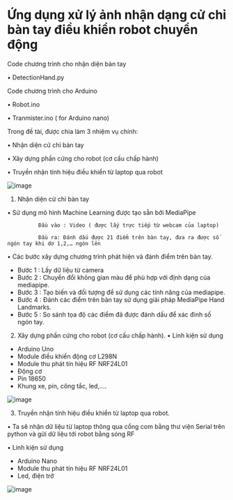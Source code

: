 # Ứng dụng xử lý ảnh nhận dạng cử chỉ bàn tay điều khiển robot chuyển động
Code chương trình cho nhận diện bàn tay

• DetectionHand.py

Code chương trình cho Arduino

•	Robot.ino

•	Tranmister.ino ( for Arduino nano)

Trong đề tài, được chia làm 3 nhiệm vụ chính:

•	Nhận diện cử chỉ bàn tay 

•	Xây dựng phần cứng cho robot (cơ cấu chấp hành)

•	Truyền nhận tính hiệu điều khiển từ laptop qua robot

![image](https://github.com/LDTuan/hand-detection-robot/assets/138774749/bf13507d-f318-4f2f-b1cc-b1af5e4a732c)

1.	Nhận diện cử chỉ bàn tay

•	Sử dụng mô hình Machine Learning được tạo sẵn bởi MediaPipe
              
              Đầu vào : Video ( được lấy trực tiếp từ webcam của laptop)
            
              Đầu ra: Đánh dấu được 21 điểm trên bàn tay, đưa ra được số ngón tay khi dơ 1,2,… ngón lên
          
•	Các bước xây dựng chương trình phát hiện và đánh điểm trên bàn tay. 
-	Bước 1 : Lấy dữ liệu từ camera 
-	Bước 2 : Chuyển đổi không gian màu để phù hợp với định dạng của mediapipe.
-	Bước 3 : Tạo biến và đối tượng để sử dụng các tính năng của mediapipe.
-	Bước 4 : Đánh các điểm trên bàn tay sử dụng giải pháp MediaPipe Hand Landmarks.
-	Bước 5 : So sánh tọa độ các điểm đã được đánh dấu để xác đinh số ngón tay.
  
2.	Xây dựng phần cứng cho robot (cơ cấu chấp hành).
•	Linh kiện sử dụng 
-	Arduino Uno
-	Module điều khiển động cơ L298N
-	Module thu phát tín hiệu RF NRF24L01
-	Động cơ
-	Pin 18650
-	Khung xe, pin, công tắc, led,….
  
 ![image](https://github.com/LDTuan/hand-detection-robot/assets/138774749/d6fce4ab-7061-44c1-9ed9-707aece9c072)
 
3.	Truyền nhận tính hiệu điều khiển từ laptop qua robot.
	
•	Ta sẽ nhận dữ liệu từ laptop thông qua cổng com bằng thư viện Serial trên python và gửi dữ liệu tới robot bằng sóng RF

•	Linh kiện sử dụng 

-	Arduino Nano
-	Module thu phát tín hiệu RF NRF24L01
-	Led, điện trở
  
 ![image](https://github.com/LDTuan/hand-detection-robot/assets/138774749/834ce647-3370-475f-949b-2b726693d3e8)


